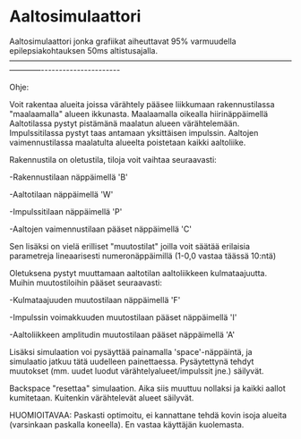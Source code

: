 Aaltosimulaattori
=================

Aaltosimulaattori jonka grafiikat aiheuttavat 95% varmuudella epilepsiakohtauksen 50ms altistusajalla.
––––––––––––––––––––––––––––––––––––––––––––––––––––––––––––––––––––––––––––––––----------------------

Ohje:

Voit rakentaa alueita joissa värähtely pääsee liikkumaan rakennustilassa "maalaamalla" alueen ikkunasta.
Maalaamalla oikealla hiirinäppäimellä
Aaltotilassa pystyt pistämänä maalatun alueen värähtelemään.
Impulssitilassa pystyt taas antamaan yksittäisen impulssin.
Aaltojen vaimennustilassa maalatulta alueelta poistetaan kaikki aaltoliike.


Rakennustila on oletustila, tiloja voit vaihtaa seuraavasti:

-Rakennustilaan näppäimellä 'B' 

-Aaltotilaan näppäimellä 'W' 

-Impulssitilaan näppäimellä 'P' 

-Aaltojen vaimennustilaan pääset näppäimellä 'C' 



Sen lisäksi on vielä erilliset "muutostilat" joilla voit säätää erilaisia parametreja lineaarisesti numeronäppäimillä (1-0,0 vastaa täässä 10:ntä)

Oletuksena pystyt muuttamaan aaltotilan aaltoliikkeen kulmataajuutta.
Muihin muutostiloihin pääset seuraavasti:

-Kulmataajuuden muutostilaan näppäimellä 'F' 

-Impulssin voimakkuuden muutostilaan pääset näppäimellä 'I' 

-Aaltoliikkeen amplitudin muutostilaan pääset näppäimellä 'A' 


Lisäksi simulaation voi pysäyttää painamalla 'space'-näppäintä, ja simulaatio jatkuu tätä uudelleen painettaessa.
Pysäytettynä tehdyt muutokset (mm. uudet luodut värähtelyalueet/impulssit jne.) säilyvät.

Backspace "resettaa" simulaation. Aika siis muuttuu nollaksi ja kaikki aallot kumitetaan. Kuitenkin värähtelevät
alueet säilyvät.

HUOMIOITAVAA:
Paskasti optimoitu, ei kannattane tehdä kovin isoja alueita (varsinkaan paskalla koneella).
En vastaa käyttäjän kuolemasta.
